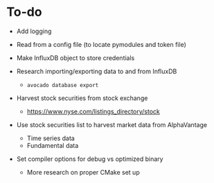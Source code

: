 # To-do
- Add logging

- Read from a config file (to locate pymodules and token file)

- Make InfluxDB object to store credentials

- Research importing/exporting data to and from InfluxDB
    - `avocado database export`

- Harvest stock securities from stock exchange
    - https://www.nyse.com/listings_directory/stock
- Use stock securities list to harvest market data from AlphaVantage
    - Time series data
    - Fundamental data

- Set compiler options for debug vs optimized binary
    - More research on proper CMake set up
